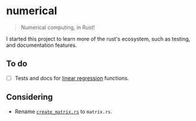 # numerical

> Numerical computing, in Rust!

I started this project to learn more of the rust's ecosystem, such as testing, and documentation features.

## To do

- [ ] Tests and docs for [linear regression](src/package/linear_regression.rs) functions.

## Considering

- Rename [`create_matrix.rs`](src/package/create_matrix.rs) to `matrix.rs`.
